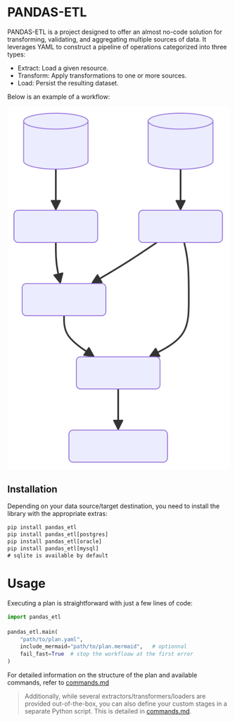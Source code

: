 # PANDAS-ETL

PANDAS-ETL is a project designed to offer an almost no-code solution for transforming, validating, and aggregating multiple sources of data. It leverages YAML to construct a pipeline of operations categorized into three types:

- Extract: Load a given resource.
- Transform: Apply transformations to one or more sources.
- Load: Persist the resulting dataset.

Below is an example of a workflow:

![Mermaid](tests/resources/example.svg)

## Installation

Depending on your data source/target destination, you need to install the library with the appropriate extras:

```
pip install pandas_etl
pip install pandas_etl[postgres]
pip install pandas_etl[oracle]
pip install pandas_etl[mysql]
# sqlite is available by default
```

# Usage

Executing a plan is straightforward with just a few lines of code:

```py
import pandas_etl

pandas_etl.main(
    "path/to/plan.yaml",
    include_mermaid="path/to/plan.mermaid",   # optionnal
    fail_fast=True  # stop the workfloaw at the first error
)
```

For detailed information on the structure of the plan and available commands, refer to [commands.md](commands.md)

>Additionally, while several extractors/transformers/loaders are provided out-of-the-box, you can also define your custom stages in a separate Python script. This is detailed in [commands.md](commands.md).
